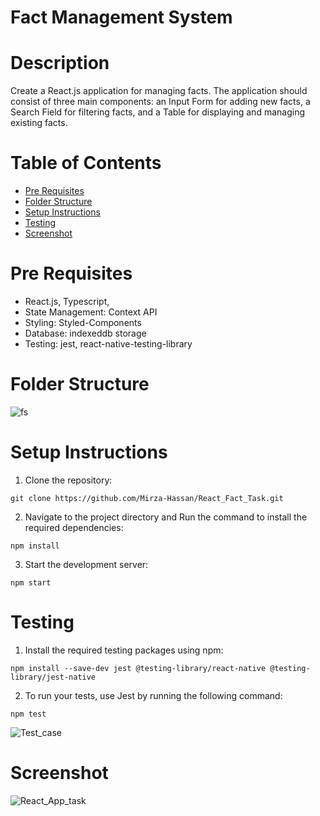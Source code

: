 # Fact Management System

# Description
Create a React.js application for managing facts. The application should consist of three main components: an Input Form for adding new facts, a Search Field for filtering facts, and a Table for displaying and managing existing facts.

# Table of Contents

- [Pre Requisites](#pre-requisites)
- [Folder Structure](#folder-structure)
- [Setup Instructions](#setup-instructions)
- [Testing](#testing)
- [Screenshot](#screenshot)

# Pre Requisites

- React.js, Typescript, 
- State Management: Context API
- Styling: Styled-Components
- Database: indexeddb storage
- Testing: jest, react-native-testing-library

# Folder Structure
![fs](https://github.com/ffc1e12/data4-life-meal-roulette-app-mobile-h50jf-h14eeb/assets/17096257/a069d416-1890-491a-9ca1-bc684de10b69)

# Setup Instructions

1. Clone the repository:
```
git clone https://github.com/Mirza-Hassan/React_Fact_Task.git
```
2. Navigate to the project directory and Run the command to install the required dependencies:
```
npm install
```
3. Start the development server:

```
npm start
```
# Testing

1. Install the required testing packages using npm:
```
npm install --save-dev jest @testing-library/react-native @testing-library/jest-native
```
2. To run your tests, use Jest by running the following command:
```
npm test
```
![Test_case](https://github.com/Mirza-Hassan/React_Voting_Task/assets/17096257/36b639bd-b337-4735-a472-577251f0fffc)

# Screenshot
![React_App_task](https://github.com/Mirza-Hassan/React_Voting_Task/assets/17096257/4cff8ba4-2f03-4fb3-bc1a-020f7ff43b19)


